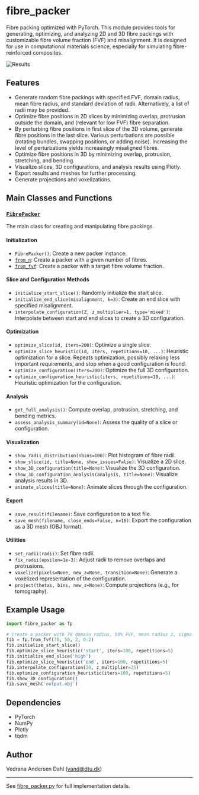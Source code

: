 # fibre_packer

Fibre packing optimized with PyTorch. This module provides tools for generating, optimizing, and analyzing 2D and 3D fibre packings with customizable fibre volume fraction (FVF) and misalignment. It is designed for use in computational materials science, especially for simulating fibre-reinforced composites.

![Results](mosaic.png)


## Features

- Generate random fibre packings with specified FVF, domain radius, mean fibre radius, and standard deviation of radii. Alternatively, a list of radii may be provided.
- Optimize fibre positions in 2D slices by minimizing overlap, protrusion outside the domain, and (relevant for low FVF) fibre separation.
- By perturbing fibre positions in first slice of the 3D volume, generate fibre positions in the last slice. Various perturbations are possible (rotating bundles, swapping positions, or adding noise). Increasing the level of perturbations yields increasingly misaligned fibres.
- Optimize fibre positions in 3D by minimizing overlap, protrusion, stretching, and bending.
- Visualize slices, 3D configurations, and analysis results using Plotly.
- Export results and meshes for further processing.
- Generate projections and voxelizations.

## Main Classes and Functions

### [`FibrePacker`](fibre_packer.py)

The main class for creating and manipulating fibre packings.

#### Initialization

- `FibrePacker()`: Create a new packer instance.
- [`from_n`](fibre_packer.py): Create a packer with a given number of fibres.
- [`from_fvf`](fibre_packer.py): Create a packer with a target fibre volume fraction.

#### Slice and Configuration Methods

- `initialize_start_slice()`: Randomly initialize the start slice.
- `initialize_end_slice(misalignment, k=3)`: Create an end slice with specified misalignment.
- `interpolate_configuration(Z, z_multiplier=1, type='mixed')`: Interpolate between start and end slices to create a 3D configuration.

#### Optimization

- `optimize_slice(id, iters=200)`: Optimize a single slice.
- `optimize_slice_heuristic(id, iters, repetitions=10, ...)`: Heuristic optimization for a slice. Repeats optimization, possibly relaxing less important requirements, and stop when a good configuration is found.
- `optimize_configuration(iters=200)`: Optimize the full 3D configuration.
- `optimize_configuration_heuristic(iters, repetitions=10, ...)`: Heuristic optimization for the configuration.

#### Analysis

- `get_full_analysis()`: Compute overlap, protrusion, stretching, and bending metrics.
- `assess_analysis_summary(id=None)`: Assess the quality of a slice or configuration.

#### Visualization

- `show_radii_distribution(nbins=100)`: Plot histogram of fibre radii.
- `show_slice(id, title=None, show_issues=False)`: Visualize a 2D slice.
- `show_3D_configuration(title=None)`: Visualize the 3D configuration.
- `show_3D_configuration_analysis(analysis, title=None)`: Visualize analysis results in 3D.
- `animate_slices(title=None)`: Animate slices through the configuration.

#### Export

- `save_result(filename)`: Save configuration to a text file.
- `save_mesh(filename, close_ends=False, n=16)`: Export the configuration as a 3D mesh (OBJ format).

#### Utilities

- `set_radii(radii)`: Set fibre radii.
- `fix_radii(epsilon=1e-3)`: Adjust radii to remove overlaps and protrusions.
- `voxelize(pixels=None, new_z=None, transition=None)`: Generate a voxelized representation of the configuration.
- `project(thetas, bins, new_z=None)`: Compute projections (e.g., for tomography).

## Example Usage

```python
import fibre_packer as fp

# Create a packer with 70 domain radius, 50% FVF, mean radius 2, sigma 0.2
fib = fp.from_fvf(70, 50, 2, 0.2)
fib.initialize_start_slice()
fib.optimize_slice_heuristic('start', iters=100, repetitions=5)
fib.initialize_end_slice('high')
fib.optimize_slice_heuristic('end', iters=100, repetitions=5)
fib.interpolate_configuration(20, z_multiplier=25)
fib.optimize_configuration_heuristic(iters=100, repetitions=5)
fib.show_3D_configuration()
fib.save_mesh('output.obj')
```

## Dependencies

- PyTorch
- NumPy
- Plotly
- tqdm

## Author

Vedrana Andersen Dahl (vand@dtu.dk)

---

See [fibre_packer.py](fibre_packer.py) for full implementation details.